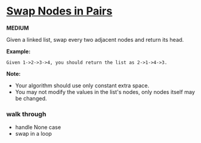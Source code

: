 # [Swap Nodes in Pairs](https://leetcode.com/problems/swap-nodes-in-pairs/)

**MEDIUM**

Given a linked list, swap every two adjacent nodes and return its head.

**Example:**
```
Given 1->2->3->4, you should return the list as 2->1->4->3.
```

**Note:**

- Your algorithm should use only constant extra space.
- You may not modify the values in the list's nodes, only nodes itself may be changed.


### walk through

- handle None case
- swap in a loop

